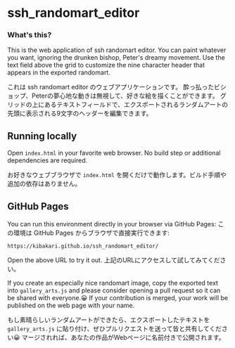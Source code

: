# ssh_randomart_editor

### What's this?
This is the web application of ssh randomart editor.
You can paint whatever you want, ignoring the drunken bishop, Peter's dreamy movement.
Use the text field above the grid to customize the nine character header that appears in the exported randomart.

これは ssh randomart editor のウェブアプリケーションです。
酔っ払ったビショップ、Peterの夢心地な動きは無視して、好きな絵を描くことができます。
グリッドの上にあるテキストフィールドで、エクスポートされるランダムアートの先頭に表示される9文字のヘッダーを編集できます。

## Running locally
Open `index.html` in your favorite web browser. No build step or additional dependencies are required.

お好きなウェブブラウザで `index.html` を開くだけで動作します。ビルド手順や追加の依存はありません。

## GitHub Pages
You can run this environment directly in your browser via GitHub Pages:
この環境は GitHub Pages からブラウザで直接実行できます:
```
https://kibakari.github.io/ssh_randomart_editor/
```
Open the above URL to try it out.
上記のURLにアクセスして試してみてください。

If you create an especially nice randomart image, copy the exported text into `gallery_arts.js` and please consider opening a pull request so it can be shared with everyone.😀
If your contribution is merged, your work will be published on the web page with your name.

もし素晴らしいランダムアートができたら、エクスポートしたテキストを `gallery_arts.js` に貼り付け、ぜひプルリクエストを送って皆と共有してください😀
マージされれば、あなたの作品がWebページに名前付きで公開されます。
